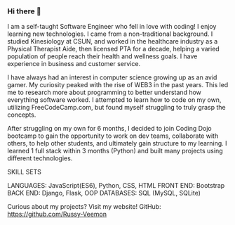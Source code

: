 ### Hi there 👋

I am a self-taught Software Engineer who fell in love with coding! I enjoy learning new technologies. I came from a non-traditional background. I studied Kinesiology at CSUN, and worked in the healthcare industry as a Physical Therapist Aide, then licensed PTA for a decade, helping a varied population of people reach their health and wellness goals. I have experience in business and customer service. 

I have always had an interest in computer science growing up as an avid gamer. My curiosity peaked with the rise of WEB3 in the past years. This led me to research more about programming to better understand how everything software worked. I attempted to learn how to code on my own, utilizing FreeCodeCamp.com, but found myself struggling to truly grasp the concepts.

After struggling on my own for 6 months, I decided to join Coding Dojo bootcamp to gain the opportunity to work on dev teams, collaborate with others, to help other students, and ultimately gain structure to my learning. I learned 1 full stack within 3 months (Python) and built many projects using different technologies.

SKILL SETS

LANGUAGES: JavaScript(ES6), Python, CSS, HTML
FRONT END: Bootstrap
BACK END: Django, Flask, OOP
DATABASES: SQL (MySQL, SQLite)

Curious about my projects? Visit my website!
GitHub: https://github.com/Russy-Veemon
